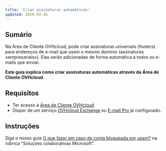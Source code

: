 ```yaml
---
title: 'Criar assinaturas automáticas'
updated: 2020-03-26
---
```


## Sumário

Na Área de Cliente OVHcloud, pode criar assinaturas universais (footers) para endereços de e-mail que usem o mesmo domínio (assinaturas «empresariais»). Elas serão adicionadas de forma automática a todos os e-mails que enviar.

**Este guia explica como criar assinaturas automáticas através da Área de Cliente OVHcloud.**

## Requisitos

- Ter acesso à [Área de Cliente OVHcloud](/links/manager).
- Dispor de um serviço [OVHcloud Exchange](/links/web/emails-hosted-exchange) ou [E-mail Pro](/links/web/email-pro) já configurado.

## Instruções

Siga o nosso guia [O que fazer em caso de conta bloqueada por spam?](/pages/web_cloud/email_and_collaborative_solutions/troubleshooting/locked_for_spam)  na rubrica "Soluções colaborativas Microsoft".